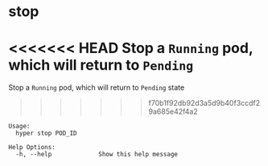 # stop

<<<<<<< HEAD
Stop a `Running` pod, which will return to `Pending`
=======
Stop a `Running` pod, which will return to `Pending` state
>>>>>>> f70b1f92db92d3a5d9b40f3ccdf29a685e42f4a2

	Usage:
	  hyper stop POD_ID

	Help Options:
	  -h, --help             Show this help message
